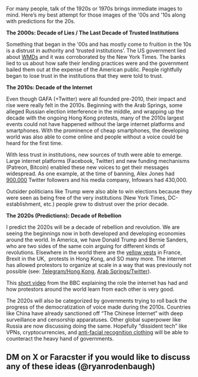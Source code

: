For many people, talk of the 1920s or 1970s brings immediate images to mind. Here’s my best attempt for those images of the '00s and '10s along with predictions for the 20s.

****The 2000s: Decade of Lies / The Last Decade of Trusted Institutions****

Something that began in the '00s and has mostly come to fruition in the 10s is a distrust in authority and ’trusted institutions’. The US government lied about [WMDs](https://t.umblr.com/redirect?z=https%3A%2F%2Fen.wikipedia.org%2Fwiki%2FIraq_and_weapons_of_mass_destruction&t=N2Y5NzdmMTkyZTFjYTlmM2EzZmQzMDViMTE0MjA0MGU1MGI4Y2NkZixDNnZZWE9oUg%3D%3D&b=t%3AokV1QflKCp7Agf216l_L8Q&p=https%3A%2F%2Fryanrodenbaugh.com%2Fpost%2F190021282637%2Freflections-on-the-past-2-decades-predictions-on&m=1&ref=ryanrodenbaugh.com) and it was corroborated by the New York Times. The banks lied to us about how safe their lending practices were and the government bailed them out at the expense of the American public. People rightfully began to lose trust in the institutions that they were told to trust.  

****The 2010s: Decade of the Internet****

Even though GAFA (+Twitter) were all founded pre-2010, their impact and rise were really felt in the 2010s. Beginning with the Arab Springs, some alleged Russian election interference in the middle, and wrapping up the decade with the ongoing Hong Kong protests, many of the 2010s largest events could not have happened without the large internet platforms and smartphones. With the prominence of cheap smartphones, the developing world was also able to come online and people without a voice could be heard for the first time.

With less trust in institutions, new sources of truth were able to emerge. Large internet platforms (Facebook, Twitter) and new funding mechanisms (Patreon, Bitcoin) enabled these new voices to get their messages widespread. As one example, at the time of banning, Alex Jones had [900,000](https://t.umblr.com/redirect?z=https%3A%2F%2Fwww.nbcnews.com%2Ftech%2Fsocial-media%2Ftwitter-removes-accounts-linked-alex-jones-infowars-n923151&t=ODY0NjczMjZiNjAzZGQ1MjJhNDg4ZjAwMTVkODRhYjI5NmFlMzg0OCxDNnZZWE9oUg%3D%3D&b=t%3AokV1QflKCp7Agf216l_L8Q&p=https%3A%2F%2Fryanrodenbaugh.com%2Fpost%2F190021282637%2Freflections-on-the-past-2-decades-predictions-on&m=1&ref=ryanrodenbaugh.com) Twitter followers and his media company, Infowars had 430,000.

Outsider politicians like Trump were also able to win elections because they were seen as being free of the very institutions (New York Times, DC-establishment, etc.) people grew to distrust over the prior decade.

****The 2020s (Predictions): Decade of Rebellion****

I predict the 2020s will be a decade of rebellion and revolution. We are seeing the beginnings now in both developed and developing economies around the world. In America, we have Donald Trump and Bernie Sanders, who are two sides of the same coin arguing for different kinds of revolutions. Elsewhere in the world there are the [yellow vests](https://t.umblr.com/redirect?z=https%3A%2F%2Fen.wikipedia.org%2Fwiki%2FYellow_vests_movement&t=N2Q0YTQ3Mzg2NjY3NWNiMGNhYTU2MzVmMWQ1YjY4M2FlYTk5ZDcxNCxDNnZZWE9oUg%3D%3D&b=t%3AokV1QflKCp7Agf216l_L8Q&p=https%3A%2F%2Fryanrodenbaugh.com%2Fpost%2F190021282637%2Freflections-on-the-past-2-decades-predictions-on&m=1&ref=ryanrodenbaugh.com) in France, Brexit in the UK,  protests in Hong Kong, and SO many more. The internet has allowed protestors to organize at scale in a way that was previously not possible (see: [Telegram/Hong Kong](https://t.umblr.com/redirect?z=https%3A%2F%2Fwww.bloomberg.com%2Fnews%2Farticles%2F2019-08-15%2Fhong-kong-protests-drive-surge-in-popular-telegram-chat-app&t=ZDE5ODQ0MDM1OWNiZWNhOTVjOTEyMmFhMzZiMzdjZTY4ZjNjZjJiNSxDNnZZWE9oUg%3D%3D&b=t%3AokV1QflKCp7Agf216l_L8Q&p=https%3A%2F%2Fryanrodenbaugh.com%2Fpost%2F190021282637%2Freflections-on-the-past-2-decades-predictions-on&m=1&ref=ryanrodenbaugh.com), [Arab Springs/Twitter](https://t.umblr.com/redirect?z=https%3A%2F%2Fen.wikipedia.org%2Fwiki%2FSocial_media_and_the_Arab_Spring&t=NmZhZmZiNzQ0NTAxM2IxMjI3YmQwYzNjY2Q2ZmZjMDY3MTViNzkxMyxDNnZZWE9oUg%3D%3D&b=t%3AokV1QflKCp7Agf216l_L8Q&p=https%3A%2F%2Fryanrodenbaugh.com%2Fpost%2F190021282637%2Freflections-on-the-past-2-decades-predictions-on&m=1&ref=ryanrodenbaugh.com)).

This [short video](https://t.umblr.com/redirect?z=https%3A%2F%2Fwww.bbc.com%2Fnews%2Fav%2Fworld-50866759%2Fwhat-links-2019-s-wave-of-global-protests&t=YmQ0N2FkZGM3Zjc4ZjY4NTZjMmEzMDYxMWYxOGMyNGQ1MGUzZTU2NixDNnZZWE9oUg%3D%3D&b=t%3AokV1QflKCp7Agf216l_L8Q&p=https%3A%2F%2Fryanrodenbaugh.com%2Fpost%2F190021282637%2Freflections-on-the-past-2-decades-predictions-on&m=1&ref=ryanrodenbaugh.com) from the BBC explaining the role the internet has had and how protestors around the world learn from each other is very good.

The 2020s will also be categorized by governments trying to roll back the progress of the democratization of voice made during the 2010s. Countries like China have already sanctioned off “The Chinese Internet” with deep surveillance and censorship apparatuses. Other global superpower like Russia are now discussing doing the same. Hopefully “dissident tech” like VPNs, cryptocurrencies, and [anti-facial recognition clothing](https://t.umblr.com/redirect?z=https%3A%2F%2Fwww.reddit.com%2Fr%2FHongKong%2Fcomments%2Fdsbmjh%2Finspired_by_the_protests_i_made_a_cap_that_blocks%2F&t=YWIyY2UxYTdjMDZjODgyODY2M2U2NWYzOGJjZWQzMjU4NzlmYjBiOSxDNnZZWE9oUg%3D%3D&b=t%3AokV1QflKCp7Agf216l_L8Q&p=https%3A%2F%2Fryanrodenbaugh.com%2Fpost%2F190021282637%2Freflections-on-the-past-2-decades-predictions-on&m=1&ref=ryanrodenbaugh.com) will be able to counteract the heavy hand of governments.

## DM on X or Faracster if you would like to discuss any of these ideas (@ryanrodenbaugh)